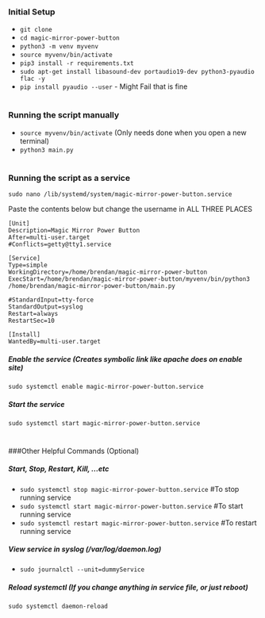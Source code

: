 ### Initial Setup
- `git clone`
- `cd magic-mirror-power-button`
- `python3 -m venv myvenv`
- `source myvenv/bin/activate`
- `pip3 install -r requirements.txt`
- `sudo apt-get install libasound-dev portaudio19-dev python3-pyaudio flac -y`
- `pip install pyaudio --user` - Might Fail that is fine

 # 
 ### Running the script manually
 - `source myvenv/bin/activate` (Only needs done when you open a new terminal)
 - `python3 main.py`
 
 
 #
 ### Running the script as a service
 `sudo nano /lib/systemd/system/magic-mirror-power-button.service`

Paste the contents below but change the username in ALL THREE PLACES
```
[Unit]
Description=Magic Mirror Power Button
After=multi-user.target
#Conflicts=getty@tty1.service

[Service]
Type=simple
WorkingDirectory=/home/brendan/magic-mirror-power-button
ExecStart=/home/brendan/magic-mirror-power-button/myvenv/bin/python3 /home/brendan/magic-mirror-power-button/main.py

#StandardInput=tty-force
StandardOutput=syslog
Restart=always
RestartSec=10

[Install]
WantedBy=multi-user.target
```

##### Enable the service (Creates symbolic link like apache does on enable site)
`sudo systemctl enable magic-mirror-power-button.service`

##### Start the service
`sudo systemctl start magic-mirror-power-button.service` 


#
###Other Helpful Commands (Optional)
##### Start, Stop, Restart, Kill, ...etc
- `sudo systemctl stop magic-mirror-power-button.service`          #To stop running service 
- `sudo systemctl start magic-mirror-power-button.service`         #To start running service 
- `sudo systemctl restart magic-mirror-power-button.service`       #To restart running service

##### View service in syslog (/var/log/daemon.log)
- `sudo journalctl --unit=dummyService`

##### Reload systemctl (If you change anything in service file, or just reboot)
`sudo systemctl daemon-reload`